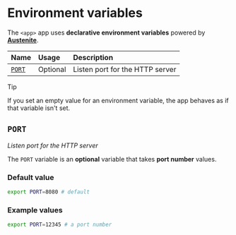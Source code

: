 # Environment variables

The `<app>` app uses **declarative environment variables** powered by
**[Austenite]**.

[austenite]: https://github.com/ezzatron/austenite

| Name            | Usage    | Description                     |
| :-------------- | :------- | :------------------------------ |
| [`PORT`](#port) | Optional | Listen port for the HTTP server |

<!-- prettier-ignore-start -->

> [!TIP]
> If you set an empty value for an environment variable, the app behaves as if that variable isn't set.

<!-- prettier-ignore-end -->

## `PORT`

_Listen port for the HTTP server_

The `PORT` variable is an **optional** variable that takes **port number**
values.

### Default value

```sh
export PORT=8080 # default
```

### Example values

```sh
export PORT=12345 # a port number
```
